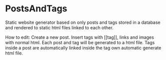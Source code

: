 # PostsAndTags
Static website generator based on only posts and tags stored in a database and rendered to static html files linked to each other.

How to edit:
Create a new post. Insert tags with [[tag]], links and images with normal html.
Each post and tag will be generated to a html file. Tags inside a post are automatically linked inside the tag own automatic generate html file.
